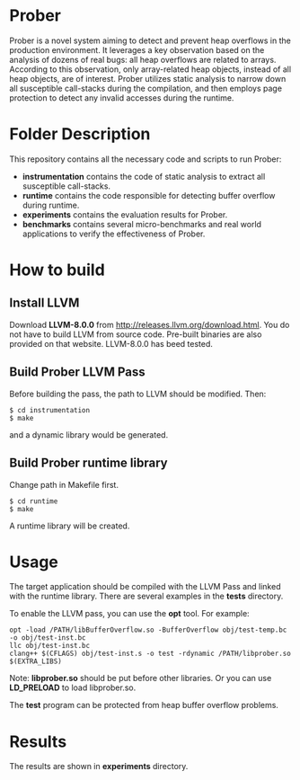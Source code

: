 # Prober

Prober is a novel system aiming to detect and prevent heap overflows in the production environment. It leverages a key observation based on the analysis of dozens of real bugs: all heap overflows are related to arrays. According to this observation, only array-related heap objects, instead of all heap objects, are of interest. Prober utilizes static analysis to narrow down all susceptible call-stacks during the compilation, and then employs page protection to detect any invalid accesses during the runtime.

# Folder Description

This repository contains all the necessary code and scripts to run Prober:

* **instrumentation** contains the code of static analysis to extract all susceptible call-stacks. 
* **runtime** contains the code responsible for detecting buffer overflow during runtime.
* **experiments** contains the evaluation results for Prober.
* **benchmarks** contains several micro-benchmarks and real world applications to verify the effectiveness of Prober.

# How to build

## Install LLVM

Download **LLVM-8.0.0** from http://releases.llvm.org/download.html. You do not have to build LLVM from source code. Pre-built binaries are also provided on that website. LLVM-8.0.0 has beed tested. 

## Build Prober LLVM Pass

Before building the pass, the path to LLVM should be modified. Then:

```
$ cd instrumentation
$ make
```

and a dynamic library would be generated.

## Build Prober runtime library

Change path in Makefile first.

```
$ cd runtime
$ make
```

A runtime library will be created.

# Usage

The target application should be compiled with the LLVM Pass and linked with the runtime library. There are several examples in the **tests** directory.

To enable the LLVM pass, you can use the **opt** tool. For example:

```
opt -load /PATH/libBufferOverflow.so -BufferOverflow obj/test-temp.bc -o obj/test-inst.bc
llc obj/test-inst.bc 
clang++ $(CFLAGS) obj/test-inst.s -o test -rdynamic /PATH/libprober.so $(EXTRA_LIBS)
```

Note: **libprober.so** should be put before other libraries. Or you can use **LD_PRELOAD** to load libprober.so. 

The **test** program can be protected from heap buffer overflow problems.

# Results

The results are shown in **experiments** directory.

